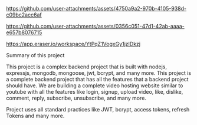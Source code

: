 

https://github.com/user-attachments/assets/4750a9a2-970b-4105-938d-c09bc2acc6af



https://github.com/user-attachments/assets/0356c051-47d1-42ab-aaaa-e657b8076715

https://app.eraser.io/workspace/YtPqZ1VogxGy1jzIDkzj

Summary of this project

This project is a complex backend project that is built with nodejs, expressjs, mongodb, mongoose, jwt, bcrypt, and many more. This project is a complete backend project that has all the features that a backend project should have. We are building a complete video hosting website similar to youtube with all the features like login, signup, upload video, like, dislike, comment, reply, subscribe, unsubscribe, and many more.

Project uses all standard practices like JWT, bcrypt, access tokens, refresh Tokens and many more. 
